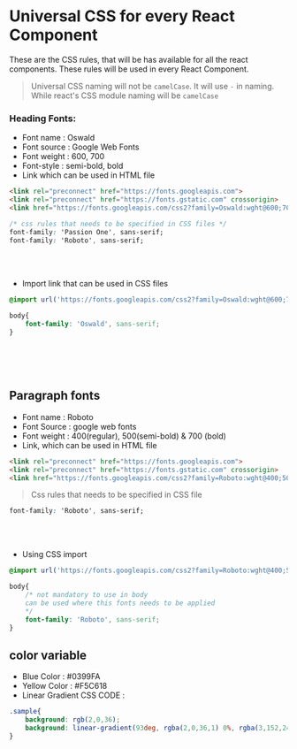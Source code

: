 # Universal CSS for every React Component
These are the CSS rules, that will be has available for all the react components. These rules will be used in every React Component.
> Universal CSS naming will not be `camelCase`. It will use `-` in naming. While react's CSS module naming will be `camelCase`

### Heading Fonts:
* Font name : Oswald
* Font source : Google Web Fonts
* Font weight : 600, 700
* Font-style : semi-bold, bold
* Link which can be used in HTML file
```html
<link rel="preconnect" href="https://fonts.googleapis.com">
<link rel="preconnect" href="https://fonts.gstatic.com" crossorigin>
<link href="https://fonts.googleapis.com/css2?family=Oswald:wght@600;700&display=swap" rel="stylesheet">
```

```css
/* css rules that needs to be specified in CSS files */
font-family: 'Passion One', sans-serif;
font-family: 'Roboto', sans-serif;
```

<br>
<br>

* Import link that can be used in CSS files
```css
@import url('https://fonts.googleapis.com/css2?family=Oswald:wght@600;700&display=swap');

body{
    font-family: 'Oswald', sans-serif;
}
```

<br>
<br>
<br>







## Paragraph fonts 
* Font name : Roboto
* Font Source : google web fonts 
* Font weight : 400(regular), 500(semi-bold) & 700 (bold)
* Link, which can be used in HTML file 
```html
<link rel="preconnect" href="https://fonts.googleapis.com">
<link rel="preconnect" href="https://fonts.gstatic.com" crossorigin>
<link href="https://fonts.googleapis.com/css2?family=Roboto:wght@400;500;700&display=swap" rel="stylesheet">
```

> Css rules that needs to be specified in CSS file 
```css
font-family: 'Roboto', sans-serif;
```

<br>
<br>

* Using CSS import 
```css
@import url('https://fonts.googleapis.com/css2?family=Roboto:wght@400;500;700&display=swap');

body{
    /* not mandatory to use in body
    can be used where this fonts needs to be applied
    */
    font-family: 'Roboto', sans-serif;
}
```


## color variable 
* Blue Color : #0399FA
* Yellow Color : #F5C618
* Linear Gradient CSS CODE :
```css
.sample{
    background: rgb(2,0,36);
    background: linear-gradient(93deg, rgba(2,0,36,1) 0%, rgba(3,152,249,1) 0%, rgba(54,8,176,1) 100%);
}
```